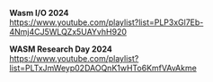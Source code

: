 **Wasm I/O 2024**  
https://www.youtube.com/playlist?list=PLP3xGl7Eb-4Nmj4CJ5WLQZx5UAYvhH920

**WASM Research Day 2024**  
https://www.youtube.com/playlist?list=PLTxJmWeyp02DAOQnK1wHTo6KmfVAvAkme
